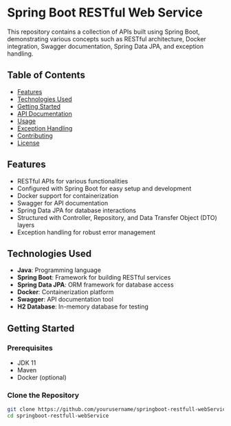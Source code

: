 # Spring Boot RESTful Web Service

This repository contains a collection of APIs built using Spring Boot, demonstrating various concepts such as RESTful architecture, Docker integration, Swagger documentation, Spring Data JPA, and exception handling.

## Table of Contents

- [Features](#features)
- [Technologies Used](#technologies-used)
- [Getting Started](#getting-started)
- [API Documentation](#api-documentation)
- [Usage](#usage)
- [Exception Handling](#exception-handling)
- [Contributing](#contributing)
- [License](#license)

## Features

- RESTful APIs for various functionalities
- Configured with Spring Boot for easy setup and development
- Docker support for containerization
- Swagger for API documentation
- Spring Data JPA for database interactions
- Structured with Controller, Repository, and Data Transfer Object (DTO) layers
- Exception handling for robust error management

## Technologies Used

- **Java**: Programming language
- **Spring Boot**: Framework for building RESTful services
- **Spring Data JPA**: ORM framework for database access
- **Docker**: Containerization platform
- **Swagger**: API documentation tool
- **H2 Database**: In-memory database for testing

## Getting Started

### Prerequisites

- JDK 11
- Maven
- Docker (optional)

### Clone the Repository

```bash
git clone https://github.com/yourusername/springboot-restfull-webService.git
cd springboot-restfull-webService
